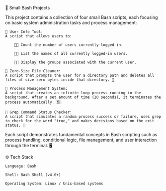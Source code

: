 📂 Small Bash Projects

This project contains a collection of four small Bash scripts, each focusing on basic system administration tasks and process management:

    🔹 User Info Tool:
    A script that allows users to:

        🧑‍💻 Count the number of users currently logged in.

        🧑‍💻 List the names of all currently logged-in users.

        🧑‍💻 Display the groups associated with the current user.

    🔹 Zero-Size File Cleaner:
    A script that prompts the user for a directory path and deletes all files of size zero bytes inside that directory. 🧹

    🔹 Process Management System:
    A script that creates an infinite loop process running in the background. After a set amount of time (20 seconds), it terminates the process automatically. ⏳🔧

    🔹 Grep Command Status Checker:
    A script that simulates a random process success or failure, uses grep to check for the word "true," and makes decisions based on the exit status. 🎯

Each script demonstrates fundamental concepts in Bash scripting such as process handling, conditional logic, file management, and user interaction through the terminal. 🖥️

⚙️ Tech Stack

    Language: Bash

    Shell: Bash Shell (v4.0+)

    Operating System: Linux / Unix-based systems
